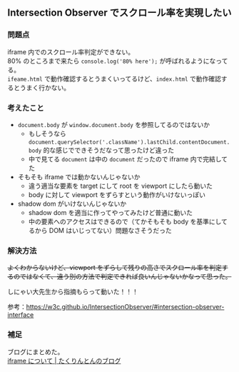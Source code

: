 ## Intersection Observer でスクロール率を実現したい

### 問題点

iframe 内でのスクロール率判定ができない。  
80% のところまで来たら `console.log('80% here');` が呼ばれるようになってる。  
`ifeame.html` で動作確認するとうまくいってるけど、`index.html` で動作確認するとうまく行かない。  


### 考えたこと

- `document.body` が `window.document.body` を参照してるのではないか
  - もしそうなら `document.querySelector('.className').lastChild.contentDocument.body` 的な感じでできそうだなって思ったけど違った
  - 中で見てる `document` は中の `document` だったので iframe 内で完結してた
- そもそも iframe では動かないんじゃないか
  - 違う適当な要素を target にして root を viewport にしたら動いた
  - body に対して viewport をずらすという動作がいけないっぽい
- shadow dom がいけないんじゃないか
  - shadow dom を適当に作ってやってみたけど普通に動いた
  - 中の要素へのアクセスはできるので（てかそもそも body を基準にしてるから DOM はいじってない）問題なさそうだった


### 解決方法

~~よくわからないけど、viewport をずらして残りの高さでスクロール率を判定するのではなくて、違う別の方法で判定できれば良いんじゃないかなって思った。~~

しにゃい大先生から指摘もらって動いた！！！  

参考：https://w3c.github.io/IntersectionObserver/#intersection-observer-interface


### 補足

ブログにまとめた。  
[iframe について | たくりんとんのブログ](https://blog.takurinton.com/post/67)